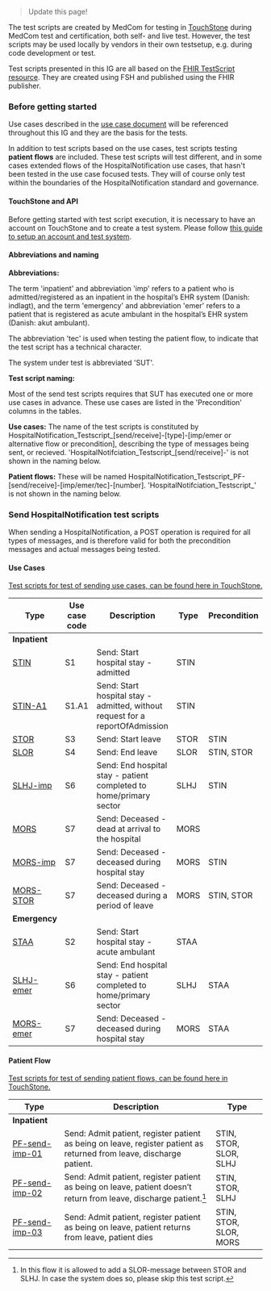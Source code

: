 > Update this page!

The test scripts are created by MedCom for testing in [TouchStone](https://touchstone.aegis.net/touchstone/) during MedCom test and certification, both self- and live test. However, the test scripts may be used locally by vendors in their own testsetup, e.g. during code development or test. 

Test scripts presented in this IG are all based on the [FHIR TestScript resource](https://www.hl7.org/fhir/testscript.html). They are created using FSH and published using the FHIR publisher. 

### Before getting started

Use cases described in the [use case document](https://medcomdk.github.io/dk-medcom-hospitalnotification/#12-use-cases) will be referenced throughout this IG and they are the basis for the tests. 

In addition to test scripts based on the use cases, test scripts testing **patient flows** are included. These test scripts will test different, and in some cases extended flows of the HospitalNotification use cases, that hasn't been tested in the use case focused tests. They will of course only test within the boundaries of the HospitalNotification standard and governance. 

#### TouchStone and API
Before getting started with test script execution, it is necessary to have an account on TouchStone and to create a test system. Please follow [this guide to setup an account and test system](https://medcomdk.github.io/MedComLandingPage/assets/documents/TouchStoneGettingStarted.html).

#### Abbreviations and naming

**Abbreviations:**

The term 'inpatient' and abbreviation 'imp' refers to a patient who is admitted/registered as an inpatient in the hospital’s EHR system (Danish: indlagt),  and the term 'emergency' and abbreviation 'emer' refers to a patient that is registered as acute ambulant in the hospital’s EHR system (Danish: akut ambulant).

The abbreviation 'tec' is used when testing the patient flow, to indicate that the test script has a technical character. 

The system under test is abbreviated 'SUT'.

**Test script naming:**

Most of the send test scripts requires that SUT has executed one or more use cases in advance. These use cases are listed in the 'Precondition' columns in the tables. 

**Use cases:** The name of the test scripts is constituted by HospitalNotification_Testscript_[send/receive]-[type]-[imp/emer or alternative flow or precondition], describing the type of messages being sent, or recieved. 'HospitalNotifciation_Testscript_[send/receive]-' is not shown in the naming below.

**Patient flows:** These will be named HospitalNotification_Testscript_PF-[send/receive]-[imp/emer/tec]-[number]. 'HospitalNotifciation_Testscript_' is not shown in the naming below. 

### Send HospitalNotification test scripts
When sending a HospitalNotification, a POST operation is required for all types of messages, and is therefore valid for both the precondition messages and actual messages being tested. 

#### Use Cases

[Test scripts for test of sending use cases, can be found here in TouchStone.](https://touchstone.aegis.net/touchstone/testdefinitions?selectedTestGrp=/FHIRSandbox/MedCom/HospitalNotification/v300/Send/PatientFlows&activeOnly=false&contentEntry=TEST_SCRIPTS)

| **Type** | **Use case <br> code** | **Description** | **Type** | **Precondition** |
|---|---|---|---|---|
| **Inpatient** |  |  |  |  |
| [STIN](./TestScript-hospitalnotification-send-stin.html) | S1 | Send: Start hospital stay - admitted | STIN |  |
| [STIN-A1](./TestScript-hospitalnotification-send-stin-a1.html) | S1.A1 | Send: Start hospital stay - admitted, without request for a reportOfAdmission | STIN |  |
| [STOR](./TestScript-hospitalnotification-send-stor.html) | S3 | Send: Start leave | STOR | STIN |
| [SLOR](./TestScript-hospitalnotification-send-slor.html) | S4 | Send: End leave | SLOR | STIN, STOR |
| [SLHJ-imp](./TestScript-hospitalnotification-send-slhj-imp.html) | S6 | Send: End hospital stay - patient completed to home/primary sector | SLHJ | STIN |
| [MORS](./TestScript-hospitalnotification-send-mors.html) | S7 | Send: Deceased - dead at arrival to the hospital | MORS | |
| [MORS-imp](./TestScript-hospitalnotification-send-mors-imp.html) | S7 | Send: Deceased - deceased during hospital stay | MORS | STIN |
| [MORS-STOR](./TestScript-hospitalnotification-send-mors-stor.html) | S7 | Send: Deceased - deceased during a period of leave | MORS | STIN, STOR |
| **Emergency** |  |  |  |  |
| [STAA](./TestScript-hospitalnotification-send-staa.html) | S2 | Send: Start hospital stay - acute ambulant | STAA |  |
| [SLHJ-emer](./TestScript-hospitalnotification-send-slhj-emer.html) | S6 | Send: End hospital stay - patient completed to home/primary sector | SLHJ | STAA |
| [MORS-emer](./TestScript-hospitalnotification-send-mors-emer.html) | S7 | Send: Deceased -  deceased during hospital stay | MORS | STAA |


#### Patient Flow

[Test scripts for test of sending patient flows, can be found here in TouchStone.](https://touchstone.aegis.net/touchstone/testdefinitions?selectedTestGrp=/FHIRSandbox/MedCom/HospitalNotification/v300/Send/PatientFlows&activeOnly=false&contentEntry=TEST_SCRIPTS)

| **Type** | **Description** | **Type** |
|---|---|---|
| **Inpatient** |  |  |
| [PF-send-imp-01](./TestScript-hospitalnotification-PF-send-imp-01.html) | Send: Admit patient, register patient as being on leave, register patient as returned from leave, discharge patient. | STIN, STOR, SLOR, SLHJ |
| [PF-send-imp-02](./TestScript-hospitalnotification-PF-send-imp-02.html) | Send: Admit patient, register patient as being on leave, patient doesn’t return from leave, discharge patient.[^1] | STIN, STOR, SLHJ |
| [PF-send-imp-03](./TestScript-hospitalnotification-PF-send-imp-03.html) | Send: Admit patient, register patient as being on leave, patient returns from leave, patient dies | STIN, STOR, SLOR, MORS |

[^1]: In this flow it is allowed to add a SLOR-message between STOR and SLHJ. In case the system does so, please skip this test script.

<!-- 
### Receive HospitalNotification message
When receiving a HospitalNotification, a GET operation is required for all types of messages, valid for both the precondition messages and actual messages being tested. 

**Test examples/fixtures:**
Test examples are, in TouchStone testing, called fixtures. These fixtures are uploaded to TouchStone. During setup of a test, all relevant fixtures will be uploadet to the server used during test. From a client application e.g. a vendor's system, it is possible to request relevant fixture.

**HospitalNotifications:** 
Timestamps in most fixtures (HospitalNotifications) are sent between the 28th of February 2023 and 7th of March 2023. The only exception are the fixture used for PF-receive-tec-04 which is on the 28th of February 2023 and the fixture used for PF-receive-tec-05 which is on the 29th of February 2024. All corrections and cancellation messages are sent one hour after the message it revises or cancels.

All fixtures are based on the test patient:
* Family name: Elmer
* CPR-nr.: 250947-9989 

#### Placeholders
[Placeholders](https://touchstone.aegis.net/touchstone/userguide/html/testscript-authoring/placeholders.html?highlight=placeholder) are used in the fixtures. Placeholders are used to ensure uniqueness in a fixture, and to ensure that vendors testing at the same time won't interfere with eachother. 

**UUID:**
Bundle.id will be generate during the test setup. The following line is included in the fixtures.
  `<id value="${UUID}"/>`
Which results in the following being generated during setup. For instance: 
  `<id value="b9b4818e-02de-4cc4-b418-d20cbc399006"/>`

**Digits:**
MessageHeader.destination.endpoint and id of the MessageHeader, used in the elements MessageHeader.id, Provenance.target and Provenance.entity.what, includes the placeholder D6. 
The following line is included in the fixtures.
  `<id value="hefc6d95-6161-4493-99c9-f35948${D6}"/>` or `<endpoint value="https://sor2.sum.dsdn.dk/#id=953741000016009${D6}"/>`. <br>
Which results in the following being generated during setup. For instance: 
  `<id value="b9b4818e-02de-4cc4-b418-d20cbc399006"/>` or `<endpoint value="https://sor2.sum.dsdn.dk/#id=953741000016009"/>`

#### GET operation
When searching for a HospitalNotification message, the GET operation requires a variable to search for a specific message. The variable used in the request is constituted by client information and two search parameters 1) the destination endpoint with placeholder ${D6}, and 2) the Bundle.id. 

In the test scripts, the search parameter are: 
  `"params": "?message.destination-uri=${destinationUri-STIN}&amp;member._id=${bundleid-STIN}"`
Which results in the following variable to be used in the GET operation. For instance: 
  `http://touchstone.aegis.net:49917/fhir4-0-1/Bundle?message.destination-uri=https://sor2.sum.dsdn.dk/#id=953741000016009399006&amp;member._id=b9b4818e-02de-4cc4-b418-d20cbc399006`

#### Use Cases

[Test scripts for test of the recieving use cases, can be found here in TouchStone.](https://touchstone.aegis.net/touchstone/testdefinitions?selectedTestGrp=/FHIRSandbox/MedCom/HospitalNotification/v300/Receive/UseCases&activeOnly=false&contentEntry=TEST_SCRIPTS)


| **Type** | **Use case <br> code** | **Description** | **Type** | **Precondition** |
|---|---|---|---|---|
| **Inpatient** |  |  |  |  |
| [STIN](./TestScript-hospitalnotification-receive-stin.html) | R1 | Receive: Start hospital stay - admitted | STIN |  |
| [STIN-A1](./TestScript-hospitalnotification-receive-stin-a1.html) | R1.A1 | Receive: Start hospital stay - admitted, without request for reportOfAdmission | STIN |  |
| [STOR](./TestScript-hospitalnotification-receive-stor.html) | R3 | Receive: Start leave | STOR | STIN |
| [SLOR](./TestScript-hospitalnotification-receive-slor.html) | R4 | Receive: End leave | SLOR | STIN, STOR |
| [SLHJ-imp](./TestScript-hospitalnotification-receive-slhj-imp.html) | R6 | Receive: End hospital stay - patient completed to home/primary sector | SLHJ | STIN |
| [MORS](./TestScript-hospitalnotification-receive-mors.html) | R7 | Receive: Deceased - is dead at arrival to the hospital | MORS | |
| [MORS-imp](./TestScript-hospitalnotification-receive-mors-imp.html) | R7 | Receive: Deceased - deceased during hospital stay | MORS | STIN |
| [MORS-STOR](./TestScript-hospitalnotification-receive-mors-stor.html) | R7 | Receive: Deceased - deceased during a period of leave | STIN, STOR |
| **Emergency** |  |  |  |  |
| [STAA](./TestScript-hospitalnotification-receive-staa.html) | R2 | Receive: Start hospital stay - acute ambulant | STAA |  |
| [SLHJ-emer](./TestScript-hospitalnotification-receive-slhj-emer.html) | R6 | Receive: End hospital stay - patient completed to home/primary sector | SLHJ | STAA |
| [MORS-emer](./TestScript-hospitalnotification-receive-mors-emer.html) | R7 | Receive: Deceased - deceased during acute ambulant | MORS | STAA |

#### Patient Flow

[Test scripts for test of the recieving patient flows, can be found here in TouchStone.](https://touchstone.aegis.net/touchstone/testdefinitions?selectedTestGrp=/FHIRSandbox/MedCom/HospitalNotification/v300/Receive/PatientFlows&activeOnly=false&contentEntry=TEST_SCRIPTS)

| **Type** | **Description** | **Type** |
|---|---|---|
| **Inpatient** |  |  |
| [PF-receive-imp-01](./TestScript-hospitalnotification-PF-receive-imp-01.html) | Receive: Patient is admitted, patient is registered as being on leave, patient returns from leave, patient is discharged | STIN, STOR, SLOR, SLHJ |
| [PF-receive-imp-02](./TestScript-hospitalnotification-PF-receive-imp-02.html) | Receive: Patient is admitted, patient is registered as being on leave, patient doesn't return from leave, patient is discharged | STIN, STOR, SLHJ |
| [PF-receive-imp-03](./TestScript-hospitalnotification-PF-receive-imp-03.html) | Receive: Patient is admitted, patient is registered as being on leave, patient returns from leave, patient is registered as dead | STIN, STOR, SLOR, MORS |

 -->